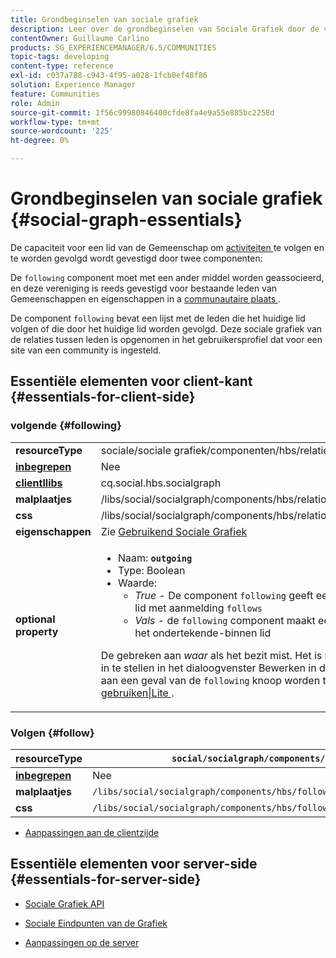 ```yaml
---
title: Grondbeginselen van sociale grafiek
description: Leer over de grondbeginselen van Sociale Grafiek door de volgende en volgcomponenten op een communautaire plaats te gebruiken.
contentOwner: Guillaume Carlino
products: SG_EXPERIENCEMANAGER/6.5/COMMUNITIES
topic-tags: developing
content-type: reference
exl-id: c037a788-c943-4f95-a028-1fcb0ef48f86
solution: Experience Manager
feature: Communities
role: Admin
source-git-commit: 1f56c99980846400cfde8fa4e9a55e885bc2258d
workflow-type: tm+mt
source-wordcount: '225'
ht-degree: 0%

---
```


# Grondbeginselen van sociale grafiek  {#social-graph-essentials}

De capaciteit voor een lid van de Gemeenschap om [ activiteiten ](essentials-activities.md) te volgen en te worden gevolgd wordt gevestigd door twee componenten:

De `following` component moet met een ander middel worden geassocieerd, en deze vereniging is reeds gevestigd voor bestaande leden van Gemeenschappen en eigenschappen in a [ communautaire plaats ](overview.md#communitiessites).

De component `following` bevat een lijst met de leden die het huidige lid volgen of die door het huidige lid worden gevolgd. Deze sociale grafiek van de relaties tussen leden is opgenomen in het gebruikersprofiel dat voor een site van een community is ingesteld.

## Essentiële elementen voor client-kant {#essentials-for-client-side}

### volgende {#following}

<table>
 <tbody>
  <tr>
   <td> <strong> resourceType </strong></td>
   <td>sociale/sociale grafiek/componenten/hbs/relaties</td>
  </tr>
  <tr>
   <td> <a href="scf.md#add-or-include-a-communities-component"><strong> inbegrepen </strong></a></td>
   <td>Nee</td>
  </tr>
  <tr>
   <td> <a href="clientlibs.md"><strong> clientllibs </strong></a></td>
   <td>cq.social.hbs.socialgraph</td>
  </tr>
  <tr>
   <td> <strong> malplaatjes </strong></td>
   <td> /libs/social/socialgraph/components/hbs/relationships/relationships.hbs</td>
  </tr>
  <tr>
   <td> <strong> css </strong></td>
   <td> /libs/social/socialgraph/components/hbs/relationships/clientlibs/relationships.css</td>
  </tr>
  <tr>
   <td><strong> eigenschappen</strong></td>
   <td>Zie <a href="socialgraph.md"> Gebruikend Sociale Grafiek </a></td>
  </tr>
  <tr>
   <td><strong> optional <br /> property</strong></td>
   <td>
    <ul>
     <li>Naam: <strong><code>outgoing</code></strong></li>
     <li>Type: Boolean</li>
     <li>Waarde:<br />
      <ul>
       <li><i> True </i> - De component <code>following</code> geeft een lijst weer van de leden die het lid met aanmelding <code>follows</code></li>
       <li><i> Vals </i> - de <code>following</code> component maakt een lijst van de leden die <code>follow </code> het ondertekende-binnen lid </li>
      </ul> </li>
    </ul> <p>De gebreken aan <i> waar </i> als het bezit mist. Het is niet mogelijk om deze eigenschap in te stellen in het dialoogvenster Bewerken in de modus Auteur. Het bezit moet aan een geval van de <code>following</code> knoop worden toegevoegd door <a href="../../help/sites-developing/developing-with-crxde-lite.md"> CRXDE te gebruiken|Lite </a>.</p> </td>
  </tr>
 </tbody>
</table>

### Volgen {#follow}

| **resourceType** | `social/socialgraph/components/hbs/following` |
|---|---|
| [**inbegrepen**](scf.md#add-or-include-a-communities-component) | Nee |
| **malplaatjes** | `/libs/social/socialgraph/components/hbs/following/following.hbs` |
| **css** | `/libs/social/socialgraph/components/hbs/following/clientlibs/following.css` |

* [Aanpassingen aan de clientzijde](client-customize.md)

## Essentiële elementen voor server-side {#essentials-for-server-side}

* [ Sociale Grafiek API ](https://developer.adobe.com/experience-manager/reference-materials/6-5/javadoc/com/adobe/cq/social/graph/client/api/package-frame.html)

* [ Sociale Eindpunten van de Grafiek ](https://developer.adobe.com/experience-manager/reference-materials/6-5/javadoc/com/adobe/cq/social/graph/client/endpoint/package-frame.html)

* [Aanpassingen op de server](server-customize.md)
